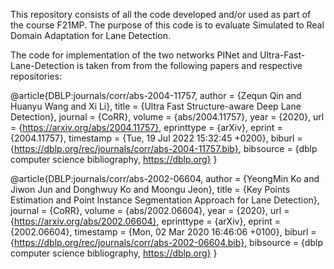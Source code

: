 This repository consists of all the code developed and/or used as part of the course F21MP. The purpose of this code is to evaluate Simulated to Real Domain Adaptation for Lane Detection.

The code for implementation of the two networks PINet and Ultra-Fast-Lane-Detection is taken from from the following papers and respective repositories: 

@article{DBLP:journals/corr/abs-2004-11757,
  author    = {Zequn Qin and
               Huanyu Wang and
               Xi Li},
  title     = {Ultra Fast Structure-aware Deep Lane Detection},
  journal   = {CoRR},
  volume    = {abs/2004.11757},
  year      = {2020},
  url       = {https://arxiv.org/abs/2004.11757},
  eprinttype = {arXiv},
  eprint    = {2004.11757},
  timestamp = {Tue, 19 Jul 2022 15:32:45 +0200},
  biburl    = {https://dblp.org/rec/journals/corr/abs-2004-11757.bib},
  bibsource = {dblp computer science bibliography, https://dblp.org}
}

@article{DBLP:journals/corr/abs-2002-06604,
  author    = {YeongMin Ko and
               Jiwon Jun and
               Donghwuy Ko and
               Moongu Jeon},
  title     = {Key Points Estimation and Point Instance Segmentation Approach for
               Lane Detection},
  journal   = {CoRR},
  volume    = {abs/2002.06604},
  year      = {2020},
  url       = {https://arxiv.org/abs/2002.06604},
  eprinttype = {arXiv},
  eprint    = {2002.06604},
  timestamp = {Mon, 02 Mar 2020 16:46:06 +0100},
  biburl    = {https://dblp.org/rec/journals/corr/abs-2002-06604.bib},
  bibsource = {dblp computer science bibliography, https://dblp.org}
}
